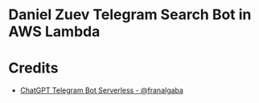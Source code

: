 # Daniel Zuev Telegram Search Bot in AWS Lambda

# Credits

-  [ChatGPT Telegram Bot Serverless - @franalgaba
](https://github.com/franalgaba/chatgpt-telegram-bot-serverless)

